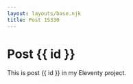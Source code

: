 ```yaml
---
layout: layouts/base.njk
title: Post 15330
---
```


# Post {{ id }}

This is post {{ id }} in my Eleventy project.
